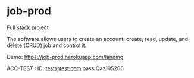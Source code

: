 # job-prod

Full stack project

The software allows users to create an account, create, read, update, and delete (CRUD) job and control it.

Demo: https://job-prod.herokuapp.com/landing

ACC-TEST : 
  ID: test@test.com
  pass:Qaz195200

